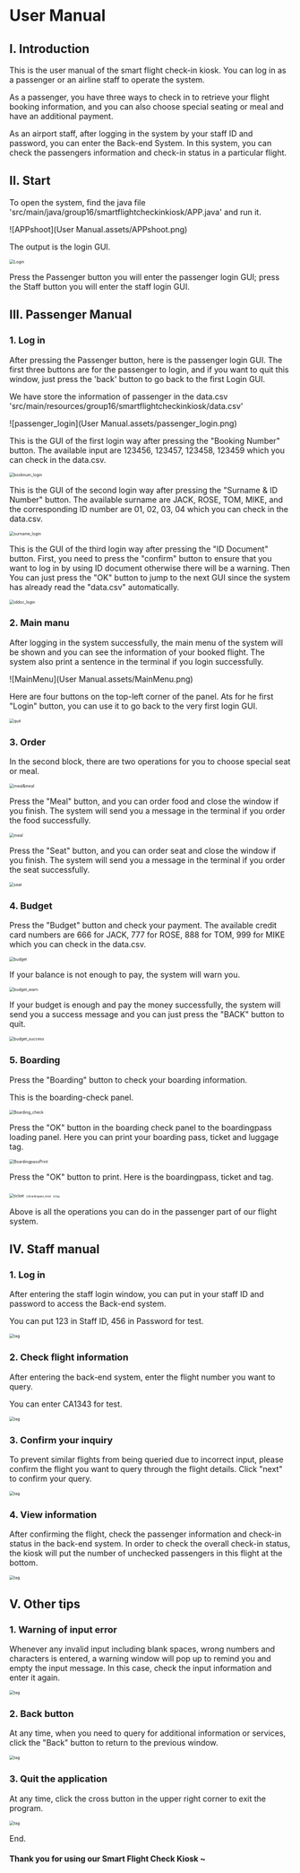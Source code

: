 # User Manual

## I. Introduction

This is the user manual of the smart flight check-in kiosk. You can log in as a passenger or an airline staff to operate the system. 

As a passenger, you have three ways to check in to retrieve your flight booking information, and you can also choose special seating or meal and have an additional payment. 

As an airport staff, after logging in the system by your staff ID and password, you can enter the Back-end System. In this system, you can check the passengers information and check-in status in a particular flight.

## II. Start

To open the system, find the java file 'src/main/java/group16/smartflightcheckinkiosk/APP.java' and run it.

![APPshoot](User Manual.assets/APPshoot.png)

The output is the login GUI.

<img src="User Manual.assets/Login.png" alt="Login" style="zoom:50%;" />

Press the Passenger button you will enter the passenger login GUI; press the Staff button you will enter the staff login GUI.

## III. Passenger Manual

### 1. Log in

After pressing the Passenger button, here is the passenger login GUI. The first three buttons are for the passenger to login, and if you want to quit this window, just press the 'back' button to go back to the first Login GUI.

We have store the information of passenger in the data.csv 'src/main/resources/group16/smartflightcheckinkiosk/data.csv'

![passenger_login](User Manual.assets/passenger_login.png)



This is the GUI of the first login way after pressing the "Booking Number" button. The available input are 123456, 123457, 123458, 123459 which you can check in the data.csv. 

<img src="User Manual.assets/booknum_login.png" alt="booknum_login" style="zoom:50%;" />

This is the GUI of the second login way after pressing the "Surname & ID Number" button. The available surname are JACK, ROSE, TOM, MIKE, and the corresponding ID number are 01, 02, 03, 04 which you can check in the data.csv. 

<img src="User Manual.assets/surname_login.png" alt="surname_login" style="zoom:50%;" />

This is the GUI of the third login way after pressing the "ID Document" button. First, you need to press the "confirm" button to ensure that you want to log in by using ID document otherwise there will be a warning. Then You can just press the "OK" button to jump to the next GUI since the system has already read the "data.csv" automatically.

<img src="User Manual.assets/iddoc_login.png" alt="iddoc_login" style="zoom:50%;" />

### 2. Main manu

After logging in the system successfully, the main menu of the system will be shown and you can see the information of your booked flight. The system also print a sentence in the terminal if you login successfully.

![MainMenu](User Manual.assets/MainMenu.png)



Here are four buttons on the top-left corner of the panel. Ats for he first "Login" button, you can use it to go back to the very first login GUI.

<img src="User Manual.assets/quit.png" alt="quit" style="zoom:50%;" />

### 3. Order

In the second block, there are two operations for you to choose special seat or meal.

<img src="User Manual.assets/meal&meal.png" alt="meal&meal" style="zoom:50%;" />

Press the "Meal" button, and you can order food and close the window if you finish. The system will send you a message in the terminal if you order the food successfully.

<img src="User Manual.assets/meal.png" alt="meal" style="zoom:50%;" />

Press the "Seat" button, and you can order seat and close the window if you finish. The system will send you a message in the terminal if you order the seat successfully.

<img src="User Manual.assets/seat.png" alt="seat" style="zoom:50%;" />

### 4. Budget

Press the "Budget" button and check your payment. The available credit card numbers are 666 for JACK, 777 for ROSE, 888 for TOM, 999 for MIKE which you can check in the data.csv. 

<img src="User Manual.assets/budget.png" alt="budget" style="zoom:50%;" />

If your balance is not enough to pay, the system will warn you.

<img src="User Manual.assets/budget_warn.png" alt="budget_warn" style="zoom:50%;" />

If your budget is enough and pay the money successfully, the system will send you a success message and you can just press the "BACK" button to quit.

<img src="User Manual.assets/budget_success.png" alt="budget_success" style="zoom:50%;" />

### 5. Boarding

Press the "Boarding" button to check your boarding information.

This is the boarding-check panel.

<img src="User Manual.assets/Boarding_check.png" alt="Boarding_check" style="zoom:50%;" />

Press the "OK" button in the boarding check panel to the boardingpass loading panel. Here you can print your boarding pass, ticket and luggage tag. 

<img src="User Manual.assets/BoardingpassPrint.png" alt="BoardingpassPrint" style="zoom:50%;" />

Press the "OK" button to print. Here is the boardingpass, ticket and tag.

<img src="User Manual.assets/ticket.png" alt="ticket" style="zoom:50%;" />

<img src="User Manual.assets/boardingpass_ticket.png" alt="boardingpass_ticket" style="zoom:30%;" />

<img src="User Manual.assets/tag.png" alt="tag" style="zoom:30%;" />

Above is all the operations you can do in the passenger part of our flight system.



## Ⅳ. Staff manual

### 1. Log in

After entering the staff login window, you can put in your staff ID and password to access the Back-end system.

You can put 123 in Staff ID, 456 in Password for test.

<img src="User Manual.assets/stafflogin.png" alt="tag" style="zoom:50%;" />

### 2. Check flight information

After entering the back-end system, enter the flight number you want to query.

You can enter CA1343 for test.

<img src="User Manual.assets/EnterFlight.png" alt="tag" style="zoom:50%;" />

### 3. Confirm your inquiry

To prevent similar flights from being queried due to incorrect input, please confirm the flight you want to query through the flight details. Click "next" to confirm your query.

<img src="User Manual.assets/Checkflight.png" alt="tag" style="zoom:50%;" />

### 4. View information

After confirming the flight, check the passenger information and check-in status in the back-end  system. In order to check the overall check-in status, the kiosk will put the number of unchecked passengers in this flight at the bottom. 



<img src="User Manual.assets/flightlist.png" alt="tag" style="zoom:50%;" />



## Ⅴ. Other tips

### 1. Warning of input error

Whenever any invalid input including blank spaces, wrong numbers and characters is entered, a warning window will pop up to remind you and empty the input message. In this case, check the input information and enter it again.



<img src="User Manual.assets/wronginput.png" alt="tag" style="zoom:50%;" />



### 2. Back button

At any time, when you need to query for additional information or services, click the "Back" button to return to the previous window.

<img src="User Manual.assets/Backbutton.png" alt="tag" style="zoom:50%;" />

### 3. Quit the application

At any time, click the cross button in the upper right corner to exit the program.

<img src="User Manual.assets/quitapp.png" alt="tag" style="zoom:50%;" />

End.

#### Thank you for using our Smart Flight Check Kiosk ~
